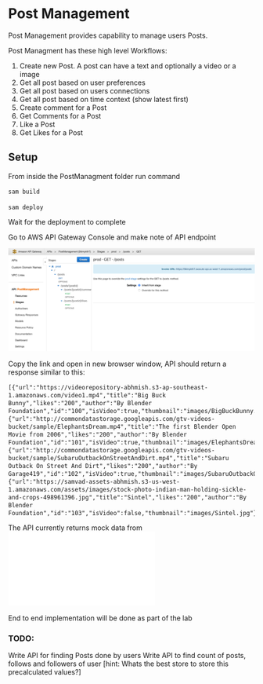 # Post Management 

Post Management provides capability to manage users Posts. 


Post Managment has these high level Workflows:

1. Create new Post. A post can have a text and optionally a video or a image
2. Get all post based on user preferences
3. Get all post based on users connections
4. Get all post based on time context (show latest first)
5. Create comment for a Post
6. Get Comments for a Post
7. Like a Post
8. Get Likes for a Post


## Setup


From inside the PostManagment folder run command

```
sam build

sam deploy

```

Wait for the deployment to complete

Go to AWS API Gateway Console and make note of API endpoint

![](./assets/postmanagment_apigatewayendpoint.png)


Copy the link and open in new browser window, API should return a response similar to this:

```
[{"url":"https://videorepository-abhmish.s3-ap-southeast-1.amazonaws.com/video1.mp4","title":"Big Buck Bunny","likes":"200","author":"By Blender Foundation","id":"100","isVideo":true,"thumbnail":"images/BigBuckBunny.jpg"},{"url":"http://commondatastorage.googleapis.com/gtv-videos-bucket/sample/ElephantsDream.mp4","title":"The first Blender Open Movie from 2006","likes":"200","author":"By Blender Foundation","id":"101","isVideo":true,"thumbnail":"images/ElephantsDream.jpg"},{"url":"http://commondatastorage.googleapis.com/gtv-videos-bucket/sample/SubaruOutbackOnStreetAndDirt.mp4","title":"Subaru Outback On Street And Dirt","likes":"200","author":"By Garage419","id":"102","isVideo":true,"thumbnail":"images/SubaruOutbackOnStreetAndDirt.jpg"},{"url":"https://samvad-assets-abhmish.s3-us-west-1.amazonaws.com/assets/images/stock-photo-indian-man-holding-sickle-and-crops-498961396.jpg","title":"Sintel","likes":"200","author":"By Blender Foundation","id":"103","isVideo":false,"thumbnail":"images/Sintel.jpg"}]

```

The API currently returns mock data from ![sample json](./data/posts.json)


End to end implementation will be done as part of the lab



### TODO:

Write API for finding Posts done by users
Write API to find count of posts, follows and followers of user [hint: Whats the best store to store this precalculated values?]




